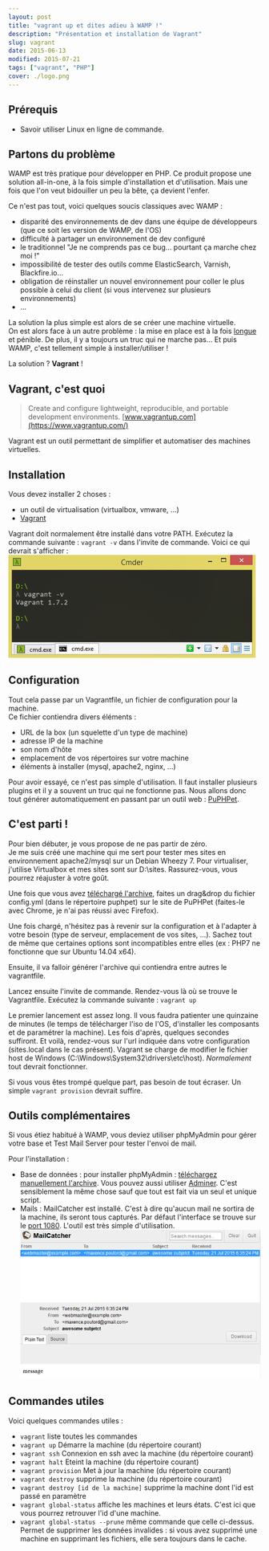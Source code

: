 ```yaml
---
layout: post
title: "vagrant up et dites adieu à WAMP !"
description: "Présentation et installation de Vagrant"
slug: vagrant
date: 2015-06-13
modified: 2015-07-21
tags: ["vagrant", "PHP"]
cover: ./logo.png
---
```


## Prérequis

* Savoir utiliser Linux en ligne de commande.

## Partons du problème

WAMP est très pratique pour développer en PHP. Ce produit propose une solution all-in-one, à la fois simple d'installation et d'utilisation. Mais une fois que l'on veut bidouiller un peu la bête, ça devient l'enfer.

Ce n'est pas tout, voici quelques soucis classiques avec WAMP :  

* disparité des environnements de dev dans une équipe de développeurs (que ce soit les version de WAMP, de l'OS)
* difficulté à partager un environnement de dev configuré
* le traditionnel "Je ne comprends pas ce bug... pourtant ça marche chez moi !"
* impossibilité de tester des outils comme ElasticSearch, Varnish, Blackfire.io...
* obligation de réinstaller un nouvel environnement pour coller le plus possible à celui du client (si vous intervenez sur plusieurs environnements)
* ...

La solution la plus simple est alors de se créer une machine virtuelle.  
On est alors face à un autre problème : la mise en place est à la fois <u>longue</u> et pénible. De plus, il y a toujours un truc qui ne marche pas... Et puis WAMP, c'est tellement simple à installer/utiliser !

La solution ? **Vagrant** !

## Vagrant, c'est quoi

>Create and configure lightweight, reproducible, and portable development environments.
[www.vagrantup.com](https://www.vagrantup.com/)

Vagrant est un outil permettant de simplifier et automatiser des machines virtuelles.

## Installation

Vous devez installer 2 choses :  

* un outil de virtualisation (virtualbox, vmware, ...)
* [Vagrant](https://www.vagrantup.com/downloads.html)

Vagrant doit normalement être installé dans votre PATH.  Exécutez la commande suivante : `vagrant -v` dans l'invite de commande. Voici ce qui devrait s'afficher :
![vagrant version](./console.png)

## Configuration

Tout cela passe par un Vagrantfile, un fichier de configuration pour la machine.  
Ce fichier contiendra divers éléments :  

* URL de la box (un squelette d'un type de machine)
* adresse IP de la machine
* son nom d'hôte
* emplacement de vos répertoires sur votre machine
* éléments à installer (mysql, apache2, nginx, ...)

Pour avoir essayé, ce n'est pas simple d'utilisation. Il faut installer plusieurs plugins et il y a souvent un truc qui ne fonctionne pas.
Nous allons donc tout générer automatiquement en passant par un outil web : [PuPHPet](https://puphpet.com).

## C'est parti !

Pour bien débuter, je vous propose de ne pas partir de zéro.  
Je me suis créé une machine qui me sert pour tester mes sites en environnement apache2/mysql sur un Debian Wheezy 7. Pour virtualiser, j'utilise Virtualbox et mes sites sont sur D:\sites.
Rassurez-vous, vous pourrez réajuster à votre goût.

Une fois que vous avez [téléchargé l'archive](https://github.com/maxpou/vagrant-sites-apache), faites un drag&drop du fichier config.yml (dans le répertoire puphpet) sur le site de PuPHPet (faites-le avec Chrome, je n'ai pas réussi avec Firefox).

Une fois chargé, n'hésitez pas à revenir sur la configuration et à l'adapter à votre besoin (type de serveur, emplacement de vos sites, ...). Sachez tout de même que certaines options sont incompatibles entre elles (ex : PHP7 ne fonctionne que sur Ubuntu 14.04 x64).

Ensuite, il va falloir générer l'archive qui contiendra entre autres le vagrantfile.

Lancez ensuite l'invite de commande. Rendez-vous là où se trouve le Vagrantfile.
Exécutez la commande suivante : `vagrant up`

Le premier lancement est assez long. Il vous faudra patienter une quinzaine de minutes (le temps de télécharger l'iso de l'OS, d'installer les composants et de paramétrer la machine). Les fois d'après, quelques secondes suffiront.
Et voilà, rendez-vous sur l'url indiquée dans votre configuration (sites.local dans le cas présent). Vagrant se charge de modifier le fichier host de Windows (C:\Windows\System32\drivers\etc\host).
*Normalement* tout devrait fonctionner.

Si vous vous êtes trompé quelque part, pas besoin de tout écraser. Un simple `vagrant provision` devrait suffire.

## Outils complémentaires

Si vous étiez habitué à WAMP, vous deviez utiliser phpMyAdmin pour gérer votre base et Test Mail Server pour tester l'envoi de mail.

Pour l'installation :

* Base de données : pour installer phpMyAdmin : [téléchargez manuellement l'archive](https://files.phpmyadmin.net/phpMyAdmin/4.4.12/phpMyAdmin-4.4.12-all-languages.zip). Vous pouvez aussi utiliser [Adminer](http://www.adminer.org). C'est sensiblement la même chose sauf que tout est fait via un seul et unique script.
* Mails : MailCatcher est installé. C'est à dire qu'aucun mail ne sortira de la machine, ils seront tous capturés. Par défaut l'interface se trouve sur le [port 1080](http://sites.local:1080). L'outil est très simple d'utilisation.
![vagrant version](./mail.png)

## Commandes utiles

Voici quelques commandes utiles :  

* `vagrant` liste toutes les commandes
* `vagrant up` Démarre la machine (du répertoire courant)
* `vagrant ssh` Connexion en ssh avec la machine (du répertoire courant)
* `vagrant halt` Eteint la machine (du répertoire courant)
* `vagrant provision` Met à jour la machine  (du répertoire courant)
* `vagrant destroy` supprime la machine (du répertoire courant)
* `vagrant destroy [id de la machine]` supprime la machine dont l'id est passé en paramètre
* `vagrant global-status` affiche les machines et leurs états. C'est ici que vous pourrez retrouver l'id d'une machine.
* `vagrant global-status --prune` même commande que celle ci-dessus. Permet de supprimer les données invalides : si vous avez supprimé une machine en supprimant les fichiers, elle sera toujours dans le cache.
